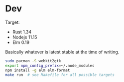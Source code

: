 # Dev

Target:

- Rust 1.34
- Nodejs 11.15
- Elm 0.19

Basically whatever is latest stable at the time of writing.

```sh
sudo pacman -S webkit2gtk
export npm_config_prefix=~/.node_modules
npm install -g elm elm-format
make run  # see Makefile for all possible targets
```
